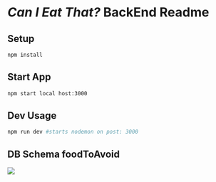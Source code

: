 # _Can I Eat That?_ BackEnd Readme

## Setup
```sh
npm install 
```

## Start App
```sh
npm start local host:3000
```

## Dev Usage
```sh
npm run dev #starts nodemon on post: 3000
```

## DB Schema foodToAvoid
![](https://www.lucidchart.com/publicSegments/view/736a76cc-5aa3-402c-a6ef-d86a230d979c/image.png)